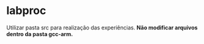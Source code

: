 # labproc

Utilizar pasta src para realização das experiências. **Não modificar arquivos dentro da pasta gcc-arm.**
